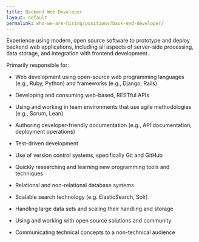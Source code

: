 ```yaml
---
title: Backend Web Developer
layout: default
permalink: who-we-are-hiring/positions/back-end-developer/
---
```


Experience using modern, open source software to prototype and deploy
backend web applications, including all aspects of server-side
processing, data storage, and integration with frontend development.

Primarily responsible for:

-   Web development using open-source web programming languages (e.g.,
Ruby, Python) and frameworks (e.g., Django, Rails)

-   Developing and consuming web-based, RESTful APIs

-   Using and working in team environments that use agile methodologies
(e.g., Scrum, Lean)

-   Authoring developer-friendly documentation (e.g., API documentation,
deployment operations)

-   Test-driven development

-   Use of version control systems, specifically Git and GitHub

-   Quickly researching and learning new programming tools and
techniques

-   Relational and non-relational database systems

-   Scalable search technology (e.g. ElasticSearch, Solr)

-   Handling large data sets and scaling their handling and storage

-   Using and working with open source solutions and community

-   Communicating technical concepts to a non-technical audience